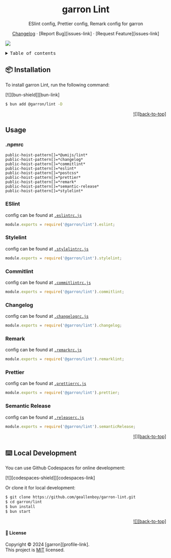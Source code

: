 <a name="readme-top"></a><div align="center">



<h1>garron Lint</h1>

ESlint config, Prettier config, Remark config for garron

[Changelog](./CHANGELOG.md) · [Report Bug][issues-link] · [Request Feature][issues-link]



</div>

![](https://raw.githubusercontent.com/andreasbm/readme/master/assets/lines/rainbow.png)

<details>
<summary><kbd>Table of contents</kbd></summary>

#### TOC

- [📦 Installation](#-installation)
- [🤯 Usage](#-usage)
  - [.npmrc](#npmrc)
  - [ESlint](#eslint)
  - [Stylelint](#stylelint)
  - [Commitlint](#commitlint)
  - [Changelog](#changelog)
  - [Remark](#remark)
  - [Prettier](#prettier)
  - [Semantic Release](#semantic-release)
- [⌨️ Local Development](#️-local-development)
- [🤝 Contributing](#-contributing)

####

</details>

## 📦 Installation

To install garron Lint, run the following command:

[![][bun-shield]][bun-link]

```bash
$ bun add @garron/lint -D
```


<div align="right">

[![][back-to-top]](#readme-top)

</div>

## Usage

### .npmrc

```text
public-hoist-pattern[]=*@umijs/lint*
public-hoist-pattern[]=*changelog*
public-hoist-pattern[]=*commitlint*
public-hoist-pattern[]=*eslint*
public-hoist-pattern[]=*postcss*
public-hoist-pattern[]=*prettier*
public-hoist-pattern[]=*remark*
public-hoist-pattern[]=*semantic-release*
public-hoist-pattern[]=*stylelint*
```

### ESlint

config can be found at [`.eslintrc.js`](/src/eslint/index.ts)

```js
module.exports = require('@garron/lint').eslint;
```

### Stylelint

config can be found at [`.stylelintrc.js`](/src/stylelint/index.ts)

```js
module.exports = require('@garron/lint').stylelint;
```

### Commitlint

config can be found at [`.commitlintrc.js`](/src/commitlint/index.ts)

```js
module.exports = require('@garron/lint').commitlint;
```

### Changelog

config can be found at [`.changelogrc.js`](/src/changelog/index.ts)

```js
module.exports = require('@garron/lint').changelog;
```

### Remark

config can be found at [`.remarkrc.js`](/src/remarklint/index.ts)

```js
module.exports = require('@garron/lint').remarklint;
```

### Prettier

config can be found at [`.prettierrc.js`](/src/prettier/index.ts)

```js
module.exports = require('@garron/lint').prettier;
```

### Semantic Release

config can be found at [`.releaserc.js`](/src/semantic-release/index.ts)

```js
module.exports = require('@garron/lint').semanticRelease;
```

<div align="right">

[![][back-to-top]](#readme-top)

</div>

## ⌨️ Local Development

You can use Github Codespaces for online development:

[![][codespaces-shield]][codespaces-link]

Or clone it for local development:

```bash
$ git clone https://github.com/geallenboy/garron-lint.git
$ cd garron/lint
$ bun install
$ bun start
```

<div align="right">

[![][back-to-top]](#readme-top)

</div>



#### 📝 License

Copyright © 2024 [garron][profile-link]. <br />
This project is [MIT](./LICENSE) licensed.


